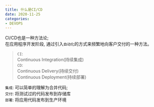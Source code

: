```yaml
---
title: 什么是CI/CD
date: 2020-11-25
categories:
- DEVOPS
---
```


CI/CD也是一种方法论; <br>
在应用程序开发阶段, 通过引入`自动化`的方式来频繁地向客户交付的一种方法。<br>

>`CI`:<br>
>Continuous Integration(持续集成)<br>
>`CD`:<br> 
>Continuous Delivery(持续交付)<br>
>Continuous Deployment(持续部署)<br>

`集成`: 可以简单的理解为合并代码;<br>
`交付`: 将测试过的代码发布到存储库<br>
`部署`: 将应用代码发布到生产环境<br>




